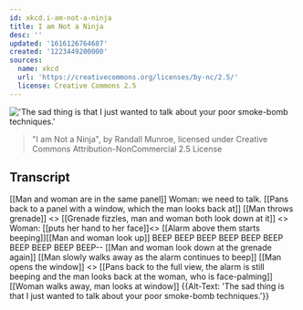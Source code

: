 ```yaml
---
id: xkcd.i-am-not-a-ninja
title: I am Not a Ninja
desc: ''
updated: '1616126764687'
created: '1223449200000'
sources:
  name: xkcd
  url: 'https://creativecommons.org/licenses/by-nc/2.5/'
  license: Creative Commons 2.5
---
```

!['The sad thing is that I just wanted to talk about your poor smoke-bomb techniques.'](https://imgs.xkcd.com/comics/i_am_not_a_ninja.png)
> "I am Not a Ninja", by Randall Munroe, licensed under Creative Commons Attribution-NonCommercial 2.5 License

## Transcript
[[Man and woman are in the same panel]] Woman: we need to talk.
[[Pans back to a panel with a window, which the man looks back at]]
[[Man throws grenade]] <<POW>>
[[Grenade fizzles, man and woman both look down at it]] <<sssss>>
Woman: [[puts her hand to her face]]<<cough>>
[[Alarm above them starts beeping]][[Man and woman look up]]
BEEP BEEP BEEP BEEP BEEP BEEP BEEP BEEP BEEP BEEP--
[[Man and woman look down at the grenade again]]
[[Man slowly walks away as the alarm continues to beep]]
[[Man opens the window]] <<Rattle rattle>>
[[Pans back to the full view, the alarm is still beeping and the man looks back at the woman, who is face-palming]]
[[Woman walks away, man looks at window]]
{{Alt-Text: 'The sad thing is that I just wanted to talk about your poor smoke-bomb techniques.'}}
